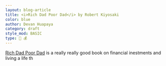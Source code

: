 ```yaml
---
layout: blog-article
title: <i>Rich Dad Poor Dad</i> by Robert Kiyosaki
color: blue
author: Devan Huapaya
category: draft
style_mod: BASIC
type: 📔 💰
---
```


<a href="http://smile.amazon.com/Rich-Dad-Poor-Teach-Middle/dp/1612680011" target="_blank">Rich Dad Poor Dad</a>
is a really really good book on financial inestments and living a life th
